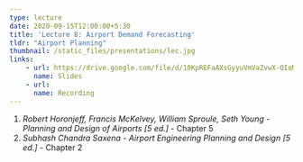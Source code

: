 ```yaml
---
type: lecture
date: 2020-09-15T12:00:00+5:30
title: 'Lecture 8: Airport Demand Forecasting'
tldr: "Airport Planning"
thumbnail: /static_files/presentations/lec.jpg
links: 
    - url: https://drive.google.com/file/d/10KpREFaAXsGyyuVmVaZvwX-QIoMy-Xgh/view?usp=sharing
      name: Slides
    - url: 
      name: Recording
---
```

1. *Robert Horonjeff, Francis McKelvey, William Sproule, Seth Young - Planning and Design of Airports [5 ed.]* - Chapter 5
2. *Subhash Chandra Saxena - Airport Engineering Planning and Design [5 ed.]* - Chapter 2